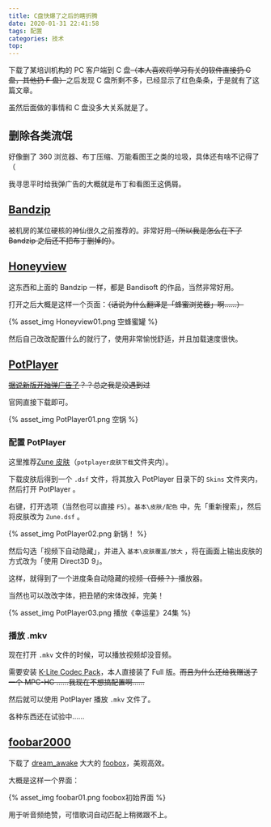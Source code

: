 ```yaml
---
title: C盘快爆了之后的瞎折腾
date: 2020-01-31 22:41:58
tags: 配置
categories: 技术
top:
---
```


下载了某培训机构的 PC 客户端到 C 盘~~（本人喜欢将学习有关的软件直接扔 C 盘，其他扔 F 盘）~~之后发现 C 盘所剩不多，已经显示了红色条条，于是就有了这篇文章。

虽然后面做的事情和 C 盘没多大关系就是了。

<!-- more -->

## 删除各类流氓

好像删了 360 浏览器、布丁压缩、万能看图王之类的垃圾，具体还有啥不记得了（

我寻思平时给我弹广告的大概就是布丁和看图王这俩屑。

## [Bandzip](https://www.bandisoft.com/bandizip/)

被机房的某位硬核的神仙很久之前推荐的。非常好用~~（所以我是怎么在下了 Bandzip 之后还不把布丁删掉的）~~。

## [Honeyview](https://www.bandisoft.com/honeyview/)

这东西和上面的 Bandzip 一样，都是 Bandisoft 的作品，当然非常好用。

打开之后大概是这样一个页面：~~（话说为什么翻译是「蜂蜜浏览器」啊……）~~

{% asset_img Honeyview01.png 空蜂蜜罐 %}

然后自己改改配置什么的就行了，使用非常愉悦舒适，并且加载速度很快。

## [PotPlayer](https://potplayer.daum.net)

~~[据说新版开始弹广告了](http://www.potplayercn.com/course/3000.html)？？总之我是没遇到过~~

官网直接下载即可。

{% asset_img PotPlayer01.png 空锅 %}

### 配置 PotPlayer

这里推荐[Zune 皮肤](http://potplayer.ys168.com/)（`potplayer皮肤下载`文件夹内）。

下载皮肤后得到一个 `.dsf` 文件，将其放入 PotPlayer 目录下的 `Skins` 文件夹内，然后打开 PotPlayer 。

右键，打开选项（当然也可以直接 `F5`）。`基本\皮肤/配色` 中，先「重新搜索」，然后将皮肤改为 `Zune.dsf` 。

{% asset_img PotPlayer02.png 新锅！ %}

然后勾选「视频下自动隐藏」，并进入 `基本\皮肤覆盖/放大` ，将在画面上输出皮肤的方式改为「使用 Direct3D 9」。

这样，就得到了一个进度条自动隐藏的视频~~（音频？）~~播放器。

当然也可以改改字体，把丑陋的宋体改掉，完美！

{% asset_img PotPlayer03.png 播放《幸运星》24集 %}

### 播放 .mkv

现在打开 `.mkv` 文件的时候，可以播放视频却没音频。

需要安装 [K-Lite Codec Pack](http://www.codecguide.com/download_kl.htm)，本人直接装了 Full 版。~~而且为什么还给我赠送了一个 MPC-HC ……我现在不想搞配置啊……~~

然后就可以使用 PotPlayer 播放 `.mkv` 文件了。

各种东西还在试验中……

## [foobar2000](http://www.foobar2000.com.cn/)

下载了 [dream\_awake](http://blog.sina.com.cn/dream7180) 大大的 [foobox](http://blog.sina.com.cn/s/blog_4c5167670102xhln.html)，美观高效。

大概是这样一个界面：

{% asset_img foobar01.png foobox初始界面 %}

用于听音频绝赞，可惜歌词自动匹配上稍微跟不上。